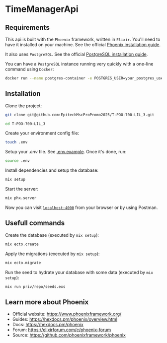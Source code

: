 # TimeManagerApi

## Requirements

This api is built with the `Phoenix` framework, written in `Elixir`. You'll need to have it installed on your machine. See the official [Phoenix installation guide](https://hexdocs.pm/phoenix/installation.html).

It also uses `PostgreSQL`. See the official [PostgreSQL installation guide](https://wiki.postgresql.org/wiki/Detailed_installation_guides).

You can have a `PostgreSQL` instance running very quickly with a one-line command using `Docker`:
```bash
docker run --name postgres-container -e POSTGRES_USER=your_postgres_user -e POSTGRES_PASSWORD=your_postgres_user_password -p 5432:5432 -d postgres
```

## Installation

Clone the project:
```bash
git clone git@github.com:EpitechMscProPromo2025/T-POO-700-LIL_3.git
```
```bash
cd T-POO-700-LIL_3
```

Create your environment config file:
```bash
touch .env
```

Setup your *.env* file. See [.env.example](.env.example).
Once it's done, run:
```bash
source .env
```

Install dependencies and setup the database:
```bash
mix setup
```

Start the server:
```bash
mix phx.server
```

Now you can visit [`localhost:4000`](http://localhost:4000) from your browser or by using Postman.

## Usefull commands

Create the database (executed by `mix setup`):
```bash
mix ecto.create
```

Apply the migrations (executed by `mix setup`):
```bash
mix ecto.migrate
```

Run the seed to hydrate your database with some data (executed by `mix setup`):
```bash
mix run priv/repo/seeds.exs
```

## Learn more about Phoenix

  * Official website: https://www.phoenixframework.org/
  * Guides: https://hexdocs.pm/phoenix/overview.html
  * Docs: https://hexdocs.pm/phoenix
  * Forum: https://elixirforum.com/c/phoenix-forum
  * Source: https://github.com/phoenixframework/phoenix
